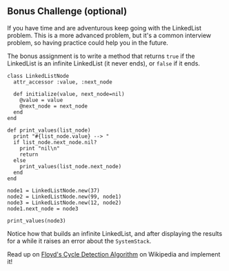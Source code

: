 
## Bonus Challenge (optional)

If you have time and are adventurous keep going with the LinkedList problem. This is a more advanced problem, but it's a common interview problem, so having practice could help you in the future.

The bonus assignment is to write a method that returns `true` if the LinkedList is an infinite LinkedList (it never ends), or `false` if it ends.

```
class LinkedListNode
  attr_accessor :value, :next_node
 
  def initialize(value, next_node=nil)
    @value = value
    @next_node = next_node
  end
end
 
def print_values(list_node)
  print "#{list_node.value} --> "
  if list_node.next_node.nil?
    print "nil\n"
    return
  else
    print_values(list_node.next_node)
  end
end
 
node1 = LinkedListNode.new(37)
node2 = LinkedListNode.new(99, node1)
node3 = LinkedListNode.new(12, node2)
node1.next_node = node3

print_values(node3)
```

Notice how that builds an infinite LinkedList, and after displaying the results for a while it raises an error about the `SystemStack`.

Read up on [Floyd's Cycle Detection Algorithm](http://en.wikipedia.org/wiki/Cycle_detection#Tortoise_and_hare) on Wikipedia and implement it!